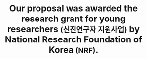 ---
layout: news
title: Our proposal was awarded the research grant for young researchers <small>(신진연구자 지원사업)</small> by National Research Foundation of Korea <small>(NRF)</small>.
members:
YYYY: "2017"
MM: "02"
DD:
alterlink: '#'
---